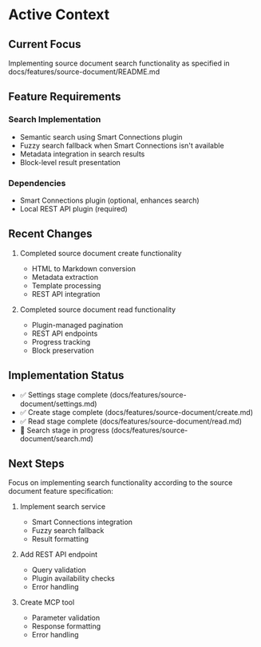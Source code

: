 # Active Context

## Current Focus
Implementing source document search functionality as specified in docs/features/source-document/README.md

## Feature Requirements

### Search Implementation
- Semantic search using Smart Connections plugin
- Fuzzy search fallback when Smart Connections isn't available
- Metadata integration in search results
- Block-level result presentation

### Dependencies
- Smart Connections plugin (optional, enhances search)
- Local REST API plugin (required)

## Recent Changes
1. Completed source document create functionality
   - HTML to Markdown conversion
   - Metadata extraction
   - Template processing
   - REST API integration

2. Completed source document read functionality
   - Plugin-managed pagination
   - REST API endpoints
   - Progress tracking
   - Block preservation

## Implementation Status
- ✅ Settings stage complete (docs/features/source-document/settings.md)
- ✅ Create stage complete (docs/features/source-document/create.md)
- ✅ Read stage complete (docs/features/source-document/read.md)
- 🔄 Search stage in progress (docs/features/source-document/search.md)

## Next Steps
Focus on implementing search functionality according to the source document feature specification:

1. Implement search service
   - Smart Connections integration
   - Fuzzy search fallback
   - Result formatting

2. Add REST API endpoint
   - Query validation
   - Plugin availability checks
   - Error handling

3. Create MCP tool
   - Parameter validation
   - Response formatting
   - Error handling
